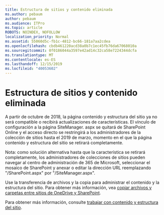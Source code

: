 ```yaml
---
title: Estructura de sitios y contenido eliminada
ms.author: pebaum
author: pebaum
ms.audience: ITPro
ms.topic: article
ROBOTS: NOINDEX, NOFOLLOW
localization_priority: Normal
ms.assetid: 55060d5c-fb1c-4812-bc66-181a7aa2cdea
ms.openlocfilehash: cbdb461220acd38a0b7c1ec45fb76da67068010a
ms.sourcegitcommit: 0f0186044a3597e42ad14c32ca58e7224344dcfa
ms.translationtype: MT
ms.contentlocale: es-ES
ms.lasthandoff: 12/15/2019
ms.locfileid: "40053602"
---
```

# <a name="site-and-content-structure-removed"></a>Estructura de sitios y contenido eliminada

A partir de octubre de 2018, la página contenido y estructura del sitio ya no será compatible o recibirá actualizaciones de características. El vínculo de configuración a la página SiteManager. aspx se quitará de SharePoint Online y el acceso directo se restringirá a los administradores de la colección de sitios hasta el 2019 de marzo, momento en el que la página contenido y estructura del sitio se retirará completamente. 

Nota: como solución alternativa hasta que la característica se retirará completamente, los administradores de colecciones de sitios pueden navegar al centro de administración de 365 de Microsoft, seleccionar el mosaico de SharePoint y anexar o editar la dirección URL reemplazando "/SharePoint.aspx" por "/SiteManager.aspx". 


Use la transferencia de archivos y la copia para administrar el contenido y la estructura del sitio. Para obtener más información, vea [copiar archivos y carpetas entre sitios de OneDrive y SharePoint](https://support.office.com/article/copy-files-and-folders-between-onedrive-and-sharepoint-sites-67a6323e-7fd4-4254-99a8-35613492a82f). 

Para obtener más información, consulte [trabajar con contenido y estructura del sitio](https://support.office.com/article/Work-with-site-content-and-structure-30fcaad9-02b1-4347-8b03-e1ccc5a4c19f).
